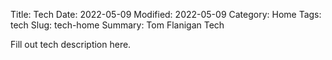 Title: Tech
Date: 2022-05-09
Modified: 2022-05-09
Category: Home
Tags: tech
Slug: tech-home
Summary: Tom Flanigan Tech

Fill out tech description here.

